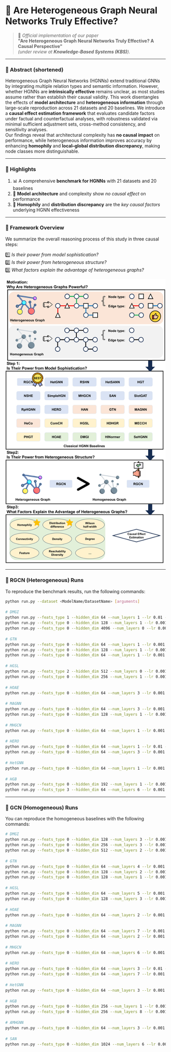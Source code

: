 # 🧩 Are Heterogeneous Graph Neural Networks Truly Effective?  

> 📄 *Official implementation of our paper*  
> **"Are Heterogeneous Graph Neural Networks Truly Effective? A Causal Perspective"**  
> *(under review at **Knowledge-Based Systems (KBS)**).*

---

### 🧠 Abstract (shortened)

Heterogeneous Graph Neural Networks (HGNNs) extend traditional GNNs by integrating multiple relation types and semantic information. However, whether HGNNs are **intrinsically effective** remains unclear, as most studies assume rather than establish their causal validity. This work disentangles the effects of **model architecture** and **heterogeneous information** through large-scale reproduction across 21 datasets and 20 baselines. We introduce a **causal effect estimation framework** that evaluates candidate factors under factual and counterfactual analyses, with robustness validated via minimal sufficient adjustment sets, cross-method consistency, and sensitivity analyses.  
Our findings reveal that architectural complexity has **no causal impact** on performance, while heterogeneous information improves accuracy by enhancing **homophily** and **local–global distribution discrepancy**, making node classes more distinguishable.  

---

### 🌟 Highlights
1. 📊 A comprehensive **benchmark for HGNNs** with 21 datasets and 20 baselines  
2. 🧱 **Model architecture** and complexity show *no causal effect* on performance  
3. 🔗 **Homophily** and **distribution discrepancy** are the *key causal factors* underlying HGNN effectiveness  

---

### 📜 Framework Overview

We summarize the overall reasoning process of this study in three causal steps:  

1️⃣ *Is their power from model sophistication?*  
2️⃣ *Is their power from heterogeneous structure?*  
3️⃣ *What factors explain the advantage of heterogeneous graphs?*  

<p align="center">
  <img src="./overview.jpg" alt="Causal Framework Overview" width="720">
</p>

---


### 🚀 RGCN (Heterogeneous) Runs

To reproduce the benchmark results, run the following commands:

```bash
python run.py --dataset <ModelName/DatasetName> [arguments]

# DMGI
python run.py --feats_type 1 --hidden_dim 64 --num_layers 1 --lr 0.01 --feat_drop 0.3 --edge_drop 0 --weight_decay 0 --dataset DMGI/ACM --vc 10
python run.py --feats_type 0 --hidden_dim 128 --num_layers 1 --lr 0.001 --feat_drop 0.5 --edge_drop 0 --weight_decay 0.0001 --dataset DMGI/IMDB --vc 4
python run.py --feats_type 0 --hidden_dim 4096 --num_layers 0 --lr 0.001 --feat_drop 0. --edge_drop 0.9999 --weight_decay 0.0001 --dataset DMGI/Amazon --vc 5 --use_residual --use_self_gating

# GTN
python run.py --feats_type 0 --hidden_dim 64 --num_layers 1 --lr 0.001 --feat_drop 0.5 --edge_drop 0 --weight_decay 0.0001 --dataset GTN/ACM --vc 5
python run.py --feats_type 0 --hidden_dim 128 --num_layers 1 --lr 0.001 --feat_drop 0.5 --edge_drop 0 --weight_decay 0.00001 --dataset GTN/IMDB --vc 0 --use_residual --use_self_gating
python run.py --feats_type 0 --hidden_dim 64 --num_layers 1 --lr 0.001 --feat_drop 0. --edge_drop 0 --weight_decay 0.0001 --dataset GTN/DBLP --vc 0 --use_residual --use_self_gating

# HGSL
python run.py --feats_type 2 --hidden_dim 512 --num_layers 0 --lr 0.001 --feat_drop 0 --edge_drop 0 --weight_decay 0 --dataset HGSL/Yelp --vc 100 --use_residual --use_self_gating
python run.py --feats_type 0 --hidden_dim 256 --num_layers 1 --lr 0.001 --feat_drop 0 --edge_drop 0 --weight_decay 0 --dataset HGSL/DBLP --vc 1 --use_residual --use_self_gating

# HOAE
python run.py --feats_type 0 --hidden_dim 64 --num_layers 3 --lr 0.001 --feat_drop 0.4 --edge_drop 0. --weight_decay 0.0001 --dataset HOAE/ACM --vc 50 --use_residual --batchnorm

# MAGNN
python run.py --feats_type 0 --hidden_dim 64 --num_layers 3 --lr 0.001 --feat_drop 0. --edge_drop 0. --weight_decay 0 --dataset MAGNN/DBLP --vc 3 --use_residual --use_self_gating
python run.py --feats_type 0 --hidden_dim 128 --num_layers 1 --lr 0.001 --feat_drop 0.4 --edge_drop 0. --weight_decay 0. --dataset MAGNN/IMDB --vc 1

# MHGCN
python run.py --feats_type 0 --hidden_dim 64 --num_layers 1 --lr 0.001 --feat_drop 0. --edge_drop 0. --weight_decay 0. --dataset MHGCN/DBLP --vc 50 --use_self_gating --batchnorm

# HERO
python run.py --feats_type 0 --hidden_dim 64 --num_layers 1 --lr 0.01 --feat_drop 0. --edge_drop 0. --weight_decay 0. --dataset HERO/ACM --vc 5
python run.py --feats_type 0 --hidden_dim 64 --num_layers 3 --lr 0.001 --feat_drop 0. --edge_drop 0. --weight_decay 0.0001 --dataset HERO/DBLP --vc 0 --use_residual --batchnorm

# HetGNN
python run.py --feats_type 0 --hidden_dim 64 --num_layers 1 --lr 0.001 --feat_drop 0. --edge_drop 0. --weight_decay 0.0001 --dataset HetGNN/Academic2 --vc 50 --use_residual --batchnorm

# HGB
python run.py --feats_type 0 --hidden_dim 192 --num_layers 1 --lr 0.001 --feat_drop 0.1 --edge_drop 0. --weight_decay 0.0001 --dataset HGB/ACM --vc 0 --batchnorm
python run.py --feats_type 3 --hidden_dim 64 --num_layers 6 --lr 0.001 --feat_drop 0. --edge_drop 0. --weight_decay 0. --dataset HGB/DBLP --vc 0 --use_residual --batchnorm
```

---

### 🧩 GCN (Homogeneous) Runs

You can reproduce the homogeneous baselines with the following commands:
```bash
# DMGI
python run.py --feats_type 0 --hidden_dim 128 --num_layers 3 --lr 0.001 --feat_drop 0.3 --edge_drop 0.05 --weight_decay 0.0001 --dataset DMGI/ACM --vc 50 --homo --use_residual --use_self_gating --batchnorm
python run.py --feats_type 0 --hidden_dim 256 --num_layers 3 --lr 0.001 --feat_drop 0.2 --edge_drop 0 --weight_decay 0. --dataset DMGI/IMDB --vc 0 --homo --use_residual
python run.py --feats_type 0 --hidden_dim 512 --num_layers 2 --lr 0.001 --feat_drop 0. --edge_drop 0.7 --weight_decay 0.0001 --dataset DMGI/Amazon --vc 0 --homo --use_residual --batchnorm

# GTN
python run.py --feats_type 0 --hidden_dim 64 --num_layers 4 --lr 0.001 --feat_drop 0.5 --edge_drop 0 --weight_decay 0.0001 --dataset GTN/ACM --vc 0 --homo --use_residual
python run.py --feats_type 0 --hidden_dim 128 --num_layers 2 --lr 0.001 --feat_drop 0. --edge_drop 0. --weight_decay 0. --dataset GTN/IMDB --vc 0 --homo
python run.py --feats_type 0 --hidden_dim 128 --num_layers 1 --lr 0.001 --feat_drop 0. --edge_drop 0. --weight_decay 0. --dataset GTN/DBLP --vc 5 --homo

# HGSL
python run.py --feats_type 0 --hidden_dim 64 --num_layers 5 --lr 0.001 --feat_drop 0. --edge_drop 0. --weight_decay 0.0001 --dataset HGSL/Yelp --vc 0 --homo --use_residual
python run.py --feats_type 0 --hidden_dim 128 --num_layers 3 --lr 0.001 --feat_drop 0. --edge_drop 0. --weight_decay 0. --dataset HGSL/DBLP --vc 0 --homo --use_residual

# HOAE
python run.py --feats_type 0 --hidden_dim 64 --num_layers 2 --lr 0.001 --feat_drop 0. --edge_drop 0 --weight_decay 0 --dataset HOAE/ACM --vc 0 --homo

# MAGNN
python run.py --feats_type 0 --hidden_dim 64 --num_layers 7 --lr 0.001 --feat_drop 0. --edge_drop 0 --weight_decay 0. --dataset MAGNN/DBLP --vc 0 --homo --use_residual
python run.py --feats_type 0 --hidden_dim 64 --num_layers 2 --lr 0.001 --feat_drop 0. --edge_drop 0. --weight_decay 0. --dataset MAGNN/IMDB --vc 3 --homo --use_residual --use_self_gating

# MHGCN
python run.py --feats_type 0 --hidden_dim 64 --num_layers 6 --lr 0.001 --feat_drop 0. --edge_drop 0 --weight_decay 0 --dataset MHGCN/DBLP --vc 0 --homo --use_residual --use_self_gating

# HERO
python run.py --feats_type 0 --hidden_dim 64 --num_layers 3 --lr 0.01 --feat_drop 0. --edge_drop 0 --weight_decay 0 --dataset HERO/ACM --vc 0 --homo --use_residual
python run.py --feats_type 0 --hidden_dim 64 --num_layers 7 --lr 0.001 --feat_drop 0. --edge_drop 0 --weight_decay 0. --dataset HERO/DBLP --vc 50 --homo --use_residual

# HetGNN
python run.py --feats_type 0 --hidden_dim 64 --num_layers 3 --lr 0.001 --feat_drop 0. --edge_drop 0 --weight_decay 0 --dataset HetGNN/Academic2 --vc 0 --homo --use_residual --batchnorm

# HGB
python run.py --feats_type 0 --hidden_dim 256 --num_layers 1 --lr 0.001 --feat_drop 0. --edge_drop 0. --weight_decay 0.0001 --dataset HGB/ACM --vc 5 --homo --batchnorm
python run.py --feats_type 0 --hidden_dim 256 --num_layers 8 --lr 0.001 --feat_drop 0. --edge_drop 0 --weight_decay 0. --dataset HGB/DBLP --vc 0 --homo --use_residual --batchnorm

# AMHGNN
python run.py --feats_type 0 --hidden_dim 64 --num_layers 3 --lr 0.001 --feat_drop 0. --edge_drop 0.1 --weight_decay 0 --dataset AMHGNN/Yelp --vc 0 --homo --use_residual --use_self_gating

# SAN
python run.py --feats_type 0 --hidden_dim 1024 --num_layers 6 --lr 0.001 --feat_drop 0. --edge_drop 0. --weight_decay 0. --dataset SAN/Alicoco --vc 0 --homo --use_residual
```
